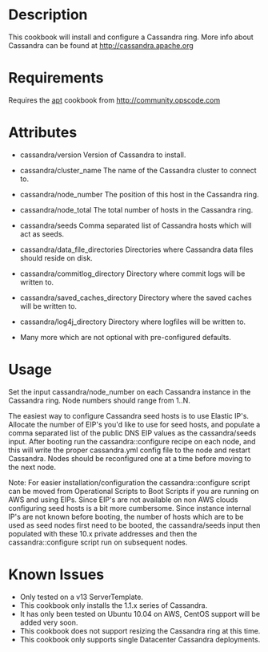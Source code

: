 Description
===========

This cookbook will install and configure a Cassandra ring.
More info about Cassandra can be found at http://cassandra.apache.org


Requirements
============

Requires the [apt](http://community.opscode.com/cookbooks/apt) cookbook from http://community.opscode.com


Attributes
==========

* cassandra/version                 Version of Cassandra to install.
* cassandra/cluster_name            The name of the Cassandra cluster to connect to.
* cassandra/node_number             The position of this host in the Cassandra ring.
* cassandra/node_total              The total number of hosts in the Cassandra ring.
* cassandra/seeds                   Comma separated list of Cassandra hosts which will act as seeds.
* cassandra/data_file_directories   Directories where Cassandra data files should reside on disk.
* cassandra/commitlog_directory     Directory where commit logs will be written to.
* cassandra/saved_caches_directory  Directory where the saved caches will be written to.
* cassandra/log4j_directory         Directory where logfiles will be written to.

* Many more which are not optional with pre-configured defaults.

Usage
=====

Set the input cassandra/node_number on each Cassandra instance in the Cassandra ring. Node numbers should range from 1..N.

The easiest way to configure Cassandra seed hosts is to use Elastic IP's. Allocate the number of EIP's you'd like to use for seed hosts, and populate 
a comma separated list of the public DNS EIP values as the cassandra/seeds input. After booting run the cassandra::configure recipe on each node, 
and this will write the proper cassandra.yml config file to the node and restart Cassandra. Nodes should be reconfigured one at a time before moving to
the next node. 

Note: For easier installation/configuration the cassandra::configure script can be moved from Operational Scripts to Boot Scripts if you are running on AWS and using EIPs. 
Since EIP's are not available on non AWS clouds configuring seed hosts is a bit more cumbersome. Since instance internal IP's are not known before booting, the number of hosts 
which are to be used as seed nodes first need to be booted, the cassandra/seeds input then populated with these 10.x private addresses and then the cassandra::configure script run
on subsequent nodes. 


Known Issues
============

* Only tested on a v13 ServerTemplate.
* This cookbook only installs the 1.1.x series of Cassandra.
* It has only been tested on Ubuntu 10.04 on AWS, CentOS support will be added very soon.
* This cookbook does not support resizing the Cassandra ring at this time.
* This cookbook only supports single Datacenter Cassandra deployments.
